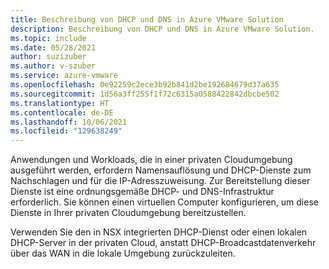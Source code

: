 ```yaml
---
title: Beschreibung von DHCP und DNS in Azure VMware Solution
description: Beschreibung von DHCP und DNS in Azure VMware Solution.
ms.topic: include
ms.date: 05/28/2021
author: suzizuber
ms.author: v-szuber
ms.service: azure-vmware
ms.openlocfilehash: 0e92259c2ece3b92b841d2be192684679d37a635
ms.sourcegitcommit: 1d56a3ff255f1f72c6315a0588422842dbcbe502
ms.translationtype: HT
ms.contentlocale: de-DE
ms.lasthandoff: 10/06/2021
ms.locfileid: "129638249"
---
```

<!-- Used in tutorial-network-checklist.md and configure-dhcp-azure-vmware-solution.md -->

Anwendungen und Workloads, die in einer privaten Cloudumgebung ausgeführt werden, erfordern Namensauflösung und DHCP-Dienste zum Nachschlagen und für die IP-Adresszuweisung. Zur Bereitstellung dieser Dienste ist eine ordnungsgemäße DHCP- und DNS-Infrastruktur erforderlich. Sie können einen virtuellen Computer konfigurieren, um diese Dienste in Ihrer privaten Cloudumgebung bereitzustellen.  

Verwenden Sie den in NSX integrierten DHCP-Dienst oder einen lokalen DHCP-Server in der privaten Cloud, anstatt DHCP-Broadcastdatenverkehr über das WAN in die lokale Umgebung zurückzuleiten.
